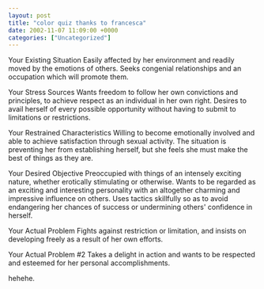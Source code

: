 ```yaml
---
layout: post
title: "color quiz thanks to francesca"
date: 2002-11-07 11:09:00 +0000
categories: ["Uncategorized"]
---
```


Your Existing Situation 
Easily affected by her environment and readily moved by the emotions of others. Seeks congenial relationships and an occupation which will promote them. 

Your Stress Sources 
Wants freedom to follow her own convictions and principles, to achieve respect as an individual in her own right. Desires to avail herself of every possible opportunity without having to submit to limitations or restrictions. 
 
Your Restrained Characteristics 
Willing to become emotionally involved and able to achieve satisfaction through sexual activity.
The situation is preventing her from establishing herself, but she feels she must make the best of things as they are.

Your Desired Objective 
Preoccupied with things of an intensely exciting nature, whether erotically stimulating or otherwise. Wants to be regarded as an exciting and interesting personality with an altogether charming and impressive influence on others. Uses tactics skillfully so as to avoid endangering her chances of success or undermining others' confidence in herself. 

Your Actual Problem 
Fights against restriction or limitation, and insists on developing freely as a result of her own efforts. 

Your Actual Problem #2 
Takes a delight in action and wants to be respected and esteemed for her personal accomplishments. 

hehehe.